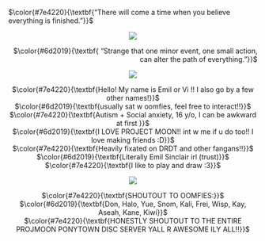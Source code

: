 <p align="left">
 $\color{#7e4220}{\textbf{“There will come a time when you believe everything is finished.”}}$ <br/>
  </p>
  
<p align="center">
<img src="https://files.catbox.moe/i980ez.png" data-canonical-src="(https://files.catbox.moe/i980ez.png)"
</p>
  
  <p align="right">   
$\color{#6d2019}{\textbf{ “Strange that one minor event, one small action, can alter the path of everything.”}}$
</p>
<p align="center">
<img src="https://files.catbox.moe/j93jtx.png" data-canonical-src="(https://files.catbox.moe/j93jtx.png)"
</p>
<p align="center">
 $\color{#7e4220}{\textbf{Hello! My name is Emil or Vi !! I also go by a few other names!}}$ <br/>
 $\color{#6d2019}{\textbf{usually sat w oomfies, feel free to interact!!}}$ <br/>
 $\color{#7e4220}{\textbf{Autism + Social anxiety, 16 y/o, I can be awkward at first }}$ <br/>
 $\color{#6d2019}{\textbf{I LOVE PROJECT MOON!! int w me if u do too!! I love making friends :D}}$ <br/>
 $\color{#7e4220}{\textbf{Heavily fixated on DRDT and other fangans!!}}$ <br/>
  $\color{#6d2019}{\textbf{Literally Emil Sinclair irl (trust)}}$ <br/>
 $\color{#7e4220}{\textbf{I like to play and draw :3}}$ <br/>

<p align="center">
<img src="https://files.catbox.moe/lkwxyg.png" data-canonical-src="(https://files.catbox.moe/lkwxyg.png)"
</p>

<p align="center">
 $\color{#7e4220}{\textbf{SHOUTOUT TO OOMFIES:}}$ <br/>
 $\color{#6d2019}{\textbf{Don, Halo, Yue, Snom, Kali, Frei, Wisp, Kay, Aseah, Kane, Kiwi}}$ <br/>
 $\color{#7e4220}{\textbf{HONESTLY SHOUTOUT TO THE ENTIRE PROJMOON PONYTOWN DISC SERVER YALL R AWESOME ILY ALL!!}}$ <br/>
  </p>
ㅤ 
